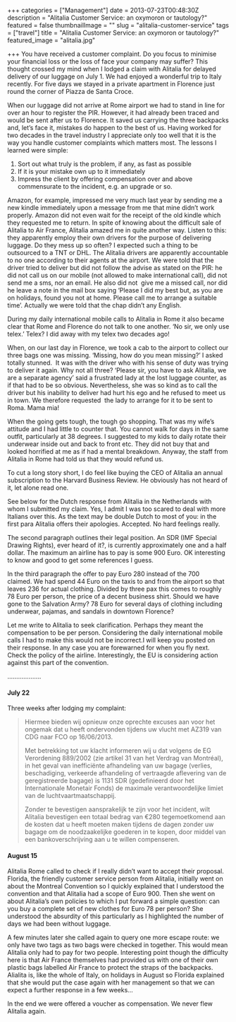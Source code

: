 +++
categories = ["Management"]
date = 2013-07-23T00:48:30Z
description = "Alitalia Customer Service: an oxymoron or tautology?"
featured = false
thumbnailImage = ""
slug = "alitalia-customer-service"
tags = ["travel"]
title = "Alitalia Customer Service: an oxymoron or tautology?"
featured_image = "alitalia.jpg"

+++
You have received a customer complaint. Do you focus to minimise your financial loss or the loss of face your company may suffer? This thought crossed my mind when I lodged a claim with Alitalia for delayed delivery of our luggage on July 1. We had enjoyed a wonderful trip to Italy recently. For five days we stayed in a private apartment in Florence just round the corner of Piazza de Santa Croce.

When our luggage did not arrive at Rome airport we had to stand in line for over an hour to register the PIR. However, it had already been traced and would be sent after us to Florence. It saved us carrying the three backpacks and, let’s face it, mistakes do happen to the best of us. Having worked for two decades in the travel industry I appreciate only too well that it is the way you handle customer complaints which matters most. The lessons I learned were simple:

1. Sort out what truly is the problem, if any, as fast as possible
2. If it is your mistake own up to it immediately
3. Impress the client by offering compensation over and above commensurate to the incident, e.g. an upgrade or so.

Amazon, for example, impressed me very much last year by sending me a new kindle immediately upon a message from me that mine didn’t work properly. Amazon did not even wait for the receipt of the old kindle which they requested me to return. In spite of knowing about the difficult sale of Alitalia to Air France, Alitalia amazed me in quite another way. Listen to this: they apparently employ their own drivers for the purpose of delivering luggage. Do they mess up so often? I expected such a thing to be outsourced to a TNT or DHL. The Alitalia drivers are apparently accountable to no one according to their agents at the airport. We were told that the driver tried to deliver but did not follow the advise as stated on the PIR: he did not call us on our mobile (not allowed to make international call), did not send me a sms, nor an email. He also did not  give me a missed call, nor did he leave a note in the mail box saying ‘Please I did my best but, as you are on holidays, found you not at home. Please call me to arrange a suitable time’. Actually we were told that the chap didn’t any English.

During my daily international mobile calls to Alitalia in Rome it also became clear that Rome and Florence do not talk to one another. ‘No sir, we only use telex.’ Telex? I did away with my telex two decades ago!

When, on our last day in Florence, we took a cab to the airport to collect our three bags one was missing. ‘Missing, how do you mean missing?’ I asked totally stunned.  It was with the driver who with his sense of duty was trying to deliver it again. Why not all three? ‘Please sir, you have to ask Alitalia, we are a separate agency’ said a frustrated lady at the lost luggage counter, as if that had to be so obvious. Nevertheless, she was so kind as to call the driver but his inability to deliver had hurt his ego and he refused to meet us in town. We therefore requested  the lady to arrange for it to be sent to Roma. Mama mia!

When the going gets tough, the tough go shopping. That was my wife’s attitude and I had little to counter that. You cannot walk for days in the same outfit, particularly at 38 degrees. I suggested to my kids to daily rotate their underwear inside out and back to front etc. They did not buy that and looked horrified at me as if had a mental breakdown. Anyway, the staff from Alitalia in Rome had told us that they would refund us.

To cut a long story short, I do feel like buying the CEO of Alitalia an annual subscription to the Harvard Business Review. He obviously has not heard of it, let alone read one.

See below for the Dutch response from Alitalia in the Netherlands with whom I submitted my claim. Yes, I admit I was too scared to deal with more Italians over this. As the text may be double Dutch to most of you: in the first para Alitalia offers their apologies. Accepted. No hard feelings really.

The second paragraph outlines their legal position. An SDR (IMF Special Drawing Rights), ever heard of it?, is currently approximately one and a half dollar. The maximum an airline has to pay is some 900 Euro. OK interesting to know and good to get some references I guess.

In the third paragraph the offer to pay Euro 280 instead of the 700 claimed. We had spend 44 Euro on the taxis to and from the airport so that leaves 236 for actual clothing. Divided by three pax this comes to roughly 78 Euro per person, the price of a decent business shirt. Should we have gone to the Salvation Army? 78 Euro for several days of clothing including underwear, pajamas, and sandals in downtown Florence?

Let me write to Alitalia to seek clarification. Perhaps they meant the compensation to be per person. Considering the daily international mobile calls I had to make this would not be incorrect.I will keep you posted on their response. In any case you are forewarned for when you fly next. Check the policy of the airline. Interestingly, the EU is considering action against this part of the convention.

……………….


#### July 22 
Three weeks after lodging my complaint:

> Hiermee bieden wij opnieuw onze oprechte excuses aan voor het ongemak dat u heeft ondervonden tijdens uw vlucht met AZ319 van CDG naar FCO op 16/06/2013.
>
> Met betrekking tot uw klacht informeren wij u dat volgens de EG Verordening 889/2002 (zie artikel 31 van het Verdrag van Montréal), in het geval van inefficiënte afhandeling van uw bagage (verlies, beschadiging, verkeerde afhandeling of vertraagde aflevering van de geregistreerde bagage) is 1131 SDR (gedefinieerd door het Internationale Monetair Fonds) de maximale verantwoordelijke limiet van de luchtvaartmaatschappij.
>
> Zonder te bevestigen aansprakelijk te zijn voor het incident, wilt Alitalia bevestigen een totaal bedrag van €280 tegemoetkomend aan de kosten dat u heeft moeten maken tijdens de dagen zonder uw bagage om de noodzaakelijke goederen in te kopen, door middel van een bankoverschrijving aan u te willen compenseren.

#### August 15
Alitalia Rome called to check if I really didn’t want to accept their proposal. Florida, the friendly customer service person from Alitalia, initially went on about the Montreal Convention so I quickly explained that I understood the convention and that Alitalia had a scope of Euro 900. Then she went on about Alitalia’s own policies to which I put forward a simple question: can you buy a complete set of new clothes for Euro 78 per person? She understood the absurdity of this particularly as I highlighted the number of days we had been without luggage.

A few minutes later she called again to query one more escape route: we only have two tags as two bags were checked in together. This would mean Alitalia only had to pay for two people. Interesting point though the difficulty here is that Air France themselves had provided us with one of their own plastic bags labelled Air France to protect the straps of the backpacks. Alialita is, like the whole of Italy, on holidays in August so Florida explained that she would put the case again with her management so that we can expect a further response in a few weeks…

In the end we were offered a voucher as compensation. We never flew Alitalia again.